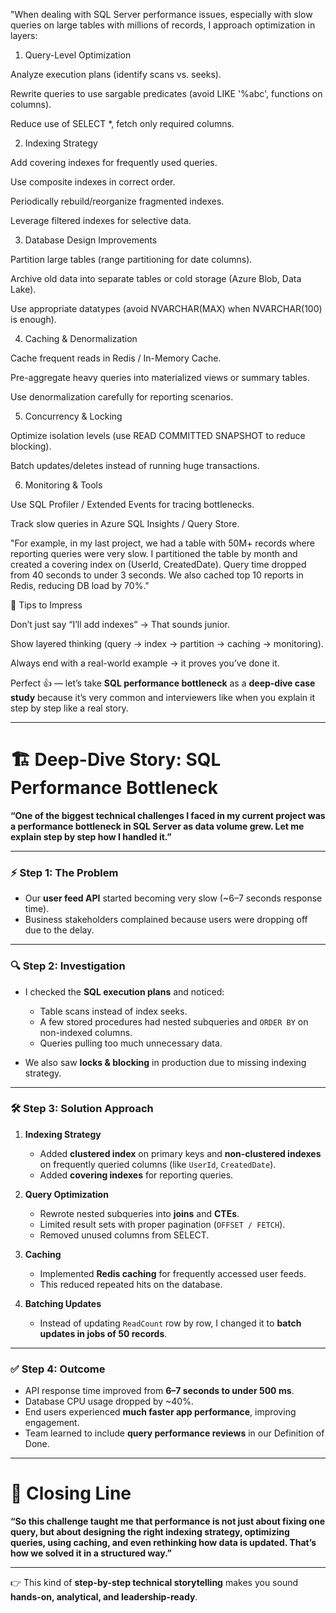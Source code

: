 "When dealing with SQL Server performance issues, especially with slow queries on large tables with millions of records, I approach optimization in layers:

1. Query-Level Optimization

Analyze execution plans (identify scans vs. seeks).

Rewrite queries to use sargable predicates (avoid LIKE '%abc', functions on columns).

Reduce use of SELECT *, fetch only required columns.

2. Indexing Strategy

Add covering indexes for frequently used queries.

Use composite indexes in correct order.

Periodically rebuild/reorganize fragmented indexes.

Leverage filtered indexes for selective data.

3. Database Design Improvements

Partition large tables (range partitioning for date columns).

Archive old data into separate tables or cold storage (Azure Blob, Data Lake).

Use appropriate datatypes (avoid NVARCHAR(MAX) when NVARCHAR(100) is enough).

4. Caching & Denormalization

Cache frequent reads in Redis / In-Memory Cache.

Pre-aggregate heavy queries into materialized views or summary tables.

Use denormalization carefully for reporting scenarios.

5. Concurrency & Locking

Optimize isolation levels (use READ COMMITTED SNAPSHOT to reduce blocking).

Batch updates/deletes instead of running huge transactions.

6. Monitoring & Tools

Use SQL Profiler / Extended Events for tracing bottlenecks.

Track slow queries in Azure SQL Insights / Query Store.

"For example, in my last project, we had a table with 50M+ records where reporting queries were very slow. I partitioned the table by month and created a covering index on (UserId, CreatedDate). Query time dropped from 40 seconds to under 3 seconds. We also cached top 10 reports in Redis, reducing DB load by 70%."

🚀 Tips to Impress

Don’t just say “I’ll add indexes” → That sounds junior.

Show layered thinking (query → index → partition → caching → monitoring).

Always end with a real-world example → it proves you’ve done it.

Perfect 👍 — let’s take **SQL performance bottleneck** as a **deep-dive case study** because it’s very common and interviewers like when you explain it step by step like a real story.

---

# 🏗️ Deep-Dive Story: SQL Performance Bottleneck

**“One of the biggest technical challenges I faced in my current project was a performance bottleneck in SQL Server as data volume grew. Let me explain step by step how I handled it.”**

---

### ⚡ Step 1: The Problem

* Our **user feed API** started becoming very slow (\~6–7 seconds response time).
* Business stakeholders complained because users were dropping off due to the delay.

---

### 🔍 Step 2: Investigation

* I checked the **SQL execution plans** and noticed:

  * Table scans instead of index seeks.
  * A few stored procedures had nested subqueries and `ORDER BY` on non-indexed columns.
  * Queries pulling too much unnecessary data.

* We also saw **locks & blocking** in production due to missing indexing strategy.

---

### 🛠️ Step 3: Solution Approach

1. **Indexing Strategy**

   * Added **clustered index** on primary keys and **non-clustered indexes** on frequently queried columns (like `UserId`, `CreatedDate`).
   * Added **covering indexes** for reporting queries.

2. **Query Optimization**

   * Rewrote nested subqueries into **joins** and **CTEs**.
   * Limited result sets with proper pagination (`OFFSET / FETCH`).
   * Removed unused columns from SELECT.

3. **Caching**

   * Implemented **Redis caching** for frequently accessed user feeds.
   * This reduced repeated hits on the database.

4. **Batching Updates**

   * Instead of updating `ReadCount` row by row, I changed it to **batch updates in jobs of 50 records**.

---

### ✅ Step 4: Outcome

* API response time improved from **6–7 seconds to under 500 ms**.
* Database CPU usage dropped by \~40%.
* End users experienced **much faster app performance**, improving engagement.
* Team learned to include **query performance reviews** in our Definition of Done.

---

# 🌟 Closing Line

**“So this challenge taught me that performance is not just about fixing one query, but about designing the right indexing strategy, optimizing queries, using caching, and even rethinking how data is updated. That’s how we solved it in a structured way.”**

---

👉 This kind of **step-by-step technical storytelling** makes you sound **hands-on, analytical, and leadership-ready**.


